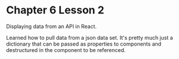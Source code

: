 # Chapter 6 Lesson 2
Displaying data from an API in React.

Learned how to pull data from a json data set. It's pretty much just a dictionary that can be passed as properties to components and destructured in the component to be referenced.